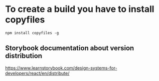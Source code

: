 # To create a build you have to install copyfiles
```npm install copyfiles -g```

## Storybook documentation about version distribution ##

https://www.learnstorybook.com/design-systems-for-developers/react/en/distribute/
